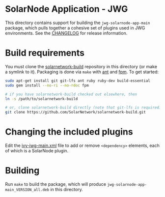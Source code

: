 # SolarNode Application - JWG

This directory contains support for building the `jwg-solarnode-app-main` package, which pulls
together a cohesive set of plugins used in JWG environments. See the [CHANGELOG](./CHANGELOG.md)
for release information.

# Build requirements

You must clone the [solarnetwork-build][sn-build] repository in this directory (or make a symlink
to it). Packaging is done via `make` with [ant][ant] and [fpm][fpm]. To get started:

```sh
sudo apt-get install git git-lfs ant ruby ruby-dev build-essential
sudo gem install --no-ri --no-rdoc fpm

# if you have solarnetwork-build checked out elsewhere, then
ln -s /path/to/solarnetwork-build

# or, clone solarnetwork-build directly (note that git-lfs is required)
git clone https://github.com/SolarNetwork/solarnetwork-build.git
```

# Changing the included plugins

Edit the [ivy-jwg-main.xml](./ivy-jwg-main.xml) file to add or remove `<dependency>` elements, each
of which is a SolarNode plugin.

# Building

Run `make` to build the package, which will produce `jwg-solarnode-app-main_VERSION_all.deb`
in this directory.

[ant]: https://ant.apache.org/
[fpm]: https://github.com/jordansissel/fpm
[sn-build]: https://github.com/SolarNetwork/solarnetwork-build/


